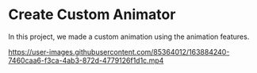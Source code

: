 # Create Custom Animator
In this project, we made a custom animation using the animation features.


https://user-images.githubusercontent.com/85364012/163884240-7460caa6-f3ca-4ab3-872d-4779126f1d1c.mp4

